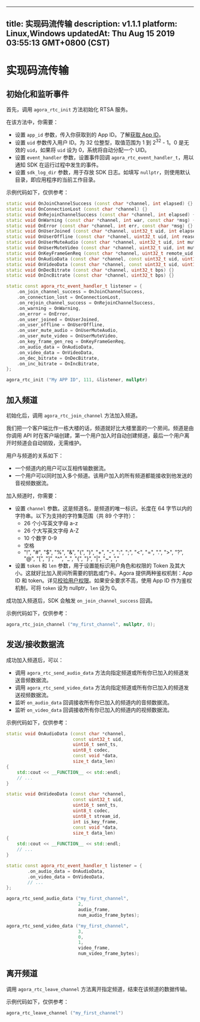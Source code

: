 
---
title: 实现码流传输
description: v1.1.1
platform: Linux,Windows
updatedAt: Thu Aug 15 2019 03:55:13 GMT+0800 (CST)
---
# 实现码流传输
## 初始化和监听事件
首先，调用 `agora_rtc_init` 方法初始化 RTSA 服务。

在该方法中，你需要：
- 设置 `app_id` 参数，传入你获取到的 App ID。了解[获取 App ID](../../cn/RTSA/demo_guide_windows.md)。
- 设置 `uid` 参数传入用户 ID。为 32 位整型，取值范围为 1 到 2<sup>32</sup> - 1。0 是无效的 `uid`，如果将 `uid` 设为 0，系统将自动分配一个 UID。
- 设置 `event_handler` 参数，设置事件回调 `agora_rtc_event_handler_t`，用以通知 SDK 在运行过程中发生的事件。
- 设置 `sdk_log_dir` 参数，用于存放 SDK 日志。如填写 `nullptr`，则使用默认目录，即应用程序的当前工作目录。

示例代码如下，仅供参考：

~~~c++
static void OnJoinChannelSuccess (const char *channel, int elapsed) {}
static void OnConnectionLost (const char *channel) {}
static void OnRejoinChannelSuccess (const char *channel, int elapsed) {}
static void OnWarning (const char *channel, int war, const char *msg) {}
static void OnError (const char *channel, int err, const char *msg) {}
static void OnUserJoined (const char *channel, uint32_t uid, int elapsed) {}
static void OnUserOffline (const char *channel, uint32_t uid, int reason) {}
static void OnUserMuteAudio (const char *channel, uint32_t uid, int muted) {}
static void OnUserMuteVideo (const char *channel, uint32_t uid, int muted) {}
static void OnKeyFrameGenReq (const char *channel, uint32_t remote_uid, uint8_t stream_id) {}
static void OnAudioData (const char *channel, const uint32_t uid, uint16_t sent_ts, uint8_t codec, const void *data, size_t data_len) {}
static void OnVideoData (const char *channel, const uint32_t uid, uint16_t sent_ts, uint8_t codec, uint8_t stream_id, int is_key_frame, const void *data, size_t data_len) {}
static void OnDecBitrate (const char *channel, uint32_t bps) {}
static void OnIncBitrate (const char *channel, uint32_t bps) {}

static const agora_rtc_event_handler_t listener = {
	.on_join_channel_success = OnJoinChannelSuccess,
	.on_connection_lost = OnConnectionLost,
	.on_rejoin_channel_success = OnRejoinChannelSuccess,
	.on_warning = OnWarning,
	.on_error = OnError,
	.on_user_joined = OnUserJoined,
	.on_user_offline = OnUserOffline,
	.on_user_mute_audio = OnUserMuteAudio,
	.on_user_mute_video = OnUserMuteVideo,
	.on_key_frame_gen_req = OnKeyFrameGenReq,
	.on_audio_data = OnAudioData,
	.on_video_data = OnVideoData,
	.on_dec_bitrate = OnDecBitrate,
	.on_inc_bitrate = OnIncBitrate,
};

agora_rtc_init ("My APP ID", 111, &listener, nullptr)
~~~

## 加入频道
初始化后，调用 `agora_rtc_join_channel` 方法加入频道。

我们把一个客户端比作一栋大楼的话，频道就好比大楼里面的一个房间。频道是由你调用 API 时在客户端创建，第一个用户加入时自动创建频道，最后一个用户离开时频道会自动销毁，无需维护。

用户与频道的关系如下：
* 一个频道内的用户可以互相传输数据流。
* 一个用户可以同时加入多个频道。该用户加入的所有频道都能接收到他发送的音视频数据流。

加入频道时，你需要：
- 设置 `channel` 参数。这是频道名，是频道的唯一标识。长度在 64 字节以内的字符串。以下为支持的字符集范围（共 89 个字符）：
	- 26 个小写英文字母 a-z
	- 26 个大写英文字母 A-Z
	- 10 个数字 0-9
	- 空格
	- "!", "#", "$", "%", "&", "(", ")", "+", "-", ":", ";", "<", "=", ".", ">", "?", "@", "[", "]", "^", "_", "{", "}", "|", "~", ","
- 设置 `token` 和 `len` 参数，用于设置能标识用户角色和权限的 Token 及其大小。这就好比加入房间所需要的钥匙或门卡。Agora 提供两种鉴权机制：App ID 和 token。详见[校验用户权限](https://docs.agora.io/cn/Agora%20Platform/token?platform=All%20Platforms)。如果安全要求不高，使用 App ID 作为鉴权机制，可将 `token` 设为 nullptr，`len` 设为 0。

成功加入频道后，SDK 会触发 `on_join_channel_success` 回调。

示例代码如下，仅供参考：
~~~c++
agora_rtc_join_channel ("my_first_channel", nullptr, 0);
~~~

## 发送/接收数据流
成功加入频道后，可以：

* 调用 `agora_rtc_send_audio_data` 方法向指定频道或所有你已加入的频道发送音频数据流。
* 调用 `agora_rtc_send_video_data` 方法向指定频道或所有你已加入的频道发送视频数据流。
* 监听 `on_audio_data` 回调接收所有你已加入的频道内的音频数据流。
* 监听 `on_video_data` 回调接收所有你已加入的频道内的视频数据流。

示例代码如下，仅供参考：
~~~c++
static void OnAudioData (const char *channel,
                         const uint32_t uid,
                         uint16_t sent_ts,
                         uint8_t codec,
                         const void *data,
                         size_t data_len)
{
	std::cout << __FUNCTION__ << std::endl;
	// ...
}

static void OnVideoData (const char *channel,
                         const uint32_t uid,
                         uint16_t sent_ts,
                         uint8_t codec,
                         uint8_t stream_id,
                         int is_key_frame,
                         const void *data,
                         size_t data_len)
{
	std::cout << __FUNCTION__ << std::endl;
	// ...
}

static const agora_rtc_event_handler_t listener = {
		.on_audio_data = OnAudioData,
		.on_video_data = OnVideoData,
		// ...
};

agora_rtc_send_audio_data ("my_first_channel",
                           2,
                           audio_frame,
                           num_audio_frame_bytes);

agora_rtc_send_video_data ("my_first_channel",
                           3,
                           0,
                           1,
                           video_frame,
                           num_video_frame_bytes);
~~~

## 离开频道

调用 `agora_rtc_leave_channel` 方法离开指定频道，结束在该频道的数据传输。

示例代码如下，仅供参考：
~~~c++
agora_rtc_leave_channel ("my_first_channel")
~~~

